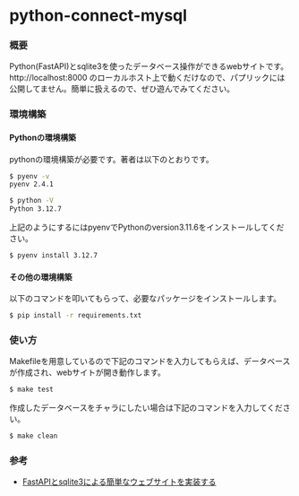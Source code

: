# python-connect-mysql
### 概要
Python(FastAPI)とsqlite3を使ったデータベース操作ができるwebサイトです。http://localhost:8000 のローカルホスト上で動くだけなので、パプリックには公開してません。簡単に扱えるので、ぜひ遊んでみてください。

### 環境構築
#### Pythonの環境構築
pythonの環境構築が必要です。著者は以下のとおりです。
```bash
$ pyenv -v
pyenv 2.4.1

$ python -V
Python 3.12.7
```
上記のようにするにはpyenvでPythonのversion3.11.6をインストールしてください。
```bash
$ pyenv install 3.12.7
```

#### その他の環境構築
以下のコマンドを叩いてもらって、必要なパッケージをインストールします。
```bash
$ pip install -r requirements.txt
```

### 使い方
Makefileを用意しているので下記のコマンドを入力してもらえば、データベースが作成され、webサイトが開き動作します。

```bash
$ make test
```

作成したデータベースをチャラにしたい場合は下記のコマンドを入力してください。

```bash
$ make clean
```

### 参考
- [FastAPIとsqlite3による簡単なウェブサイトを実装する](https://qiita.com/phyblas/items/c3ff92b6dd353f887f1d)